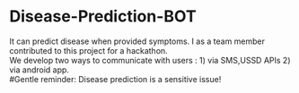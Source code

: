 # Disease-Prediction-BOT
It can predict disease when provided symptoms. I as a team member contributed to this project for a hackathon.\
We develop two ways to communicate with users : 1) via SMS,USSD APIs 2) via android app.\
#Gentle reminder: Disease prediction is a sensitive issue!
